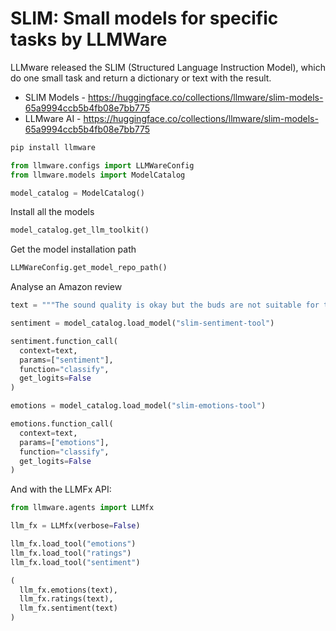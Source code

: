 # SLIM: Small models for specific tasks by LLMWare

LLMware released the SLIM (Structured Language Instruction Model), which do one small task and return a dictionary or text with the result.

* SLIM Models - https://huggingface.co/collections/llmware/slim-models-65a9994ccb5b4fb08e7bb775
* LLMware AI - https://huggingface.co/collections/llmware/slim-models-65a9994ccb5b4fb08e7bb775

```bash
pip install llmware
```

```python
from llmware.configs import LLMWareConfig
from llmware.models import ModelCatalog
```

```python
model_catalog = ModelCatalog()
```

Install all the models

```python
model_catalog.get_llm_toolkit()
```

Get the model installation path

```python
LLMWareConfig.get_model_repo_path()
```

Analyse an Amazon review

```python
text = """The sound quality is okay but the buds are not suitable for the average ear! Both different sizes feel uncomfortable and constantly fall out. Also trouble connecting 1in 3 times so yeah not the greatest purchase"""
```

```python
sentiment = model_catalog.load_model("slim-sentiment-tool")

sentiment.function_call(
  context=text, 
  params=["sentiment"], 
  function="classify",
  get_logits=False
)
```

```python
emotions = model_catalog.load_model("slim-emotions-tool")

emotions.function_call(
  context=text, 
  params=["emotions"], 
  function="classify",
  get_logits=False
)
```

And with the LLMFx API:

```python
from llmware.agents import LLMfx
```

```python
llm_fx = LLMfx(verbose=False)

llm_fx.load_tool("emotions")
llm_fx.load_tool("ratings")
llm_fx.load_tool("sentiment")
```

```python
(
  llm_fx.emotions(text),
  llm_fx.ratings(text),
  llm_fx.sentiment(text)
)
```